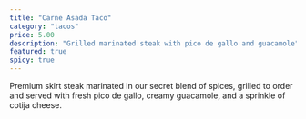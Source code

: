 ```yaml
---
title: "Carne Asada Taco"
category: "tacos"
price: 5.00
description: "Grilled marinated steak with pico de gallo and guacamole"
featured: true
spicy: true
---
```


Premium skirt steak marinated in our secret blend of spices, grilled to order and served with fresh pico de gallo, creamy guacamole, and a sprinkle of cotija cheese.